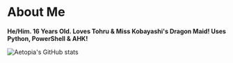 # About Me
**He/Him.
16 Years Old.
Loves Tohru & Miss Kobayashi's Dragon Maid!
Uses Python, PowerShell & AHK!** 

![Aetopia's GitHub stats](https://github-readme-stats.vercel.app/api?username=Aetopia)
